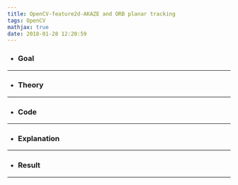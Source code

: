 ```yaml
---
title: OpenCV-feature2d-AKAZE and ORB planar tracking
tags: OpenCV
mathjax: true
date: 2018-01-28 12:20:59
---
```

- ### Goal

---
- ### Theory

---
- ### Code

---
- ### Explanation

---
- ### Result

---
